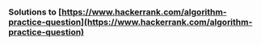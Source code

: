 ### Solutions to [https://www.hackerrank.com/algorithm-practice-question](https://www.hackerrank.com/algorithm-practice-question) ###
